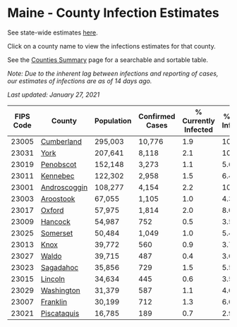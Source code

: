# Maine - County Infection Estimates

See state-wide estimates [here](/infections/us-me).

Click on a county name to view the infections estimates for that county.

See the [Counties Summary](/infections/summary-counties) page for a searchable and sortable table.

*Note: Due to the inherent lag between infections and reporting of cases, our estimates of infections are as of 14 days ago.*

*Last updated: January 27, 2021*

|   FIPS Code |                       County |   Population |   Confirmed Cases |   % Currently Infected |   % Total Infected |
|-------------|------------------------------|--------------|-------------------|------------------------|--------------------|
|       23005 |     [Cumberland](cumberland) |      295,003 |            10,776 |                    1.9 |               10.8 |
|       23031 |                 [York](york) |      207,641 |             8,118 |                    2.1 |               10.7 |
|       23019 |       [Penobscot](penobscot) |      152,148 |             3,273 |                    1.1 |                5.6 |
|       23011 |         [Kennebec](kennebec) |      122,302 |             2,958 |                    1.5 |                6.4 |
|       23001 | [Androscoggin](androscoggin) |      108,277 |             4,154 |                    2.2 |               10.3 |
|       23003 |       [Aroostook](aroostook) |       67,055 |             1,105 |                    1.0 |                4.3 |
|       23017 |             [Oxford](oxford) |       57,975 |             1,814 |                    2.0 |                8.0 |
|       23009 |           [Hancock](hancock) |       54,987 |               752 |                    0.5 |                3.5 |
|       23025 |         [Somerset](somerset) |       50,484 |             1,049 |                    1.0 |                5.4 |
|       23013 |                 [Knox](knox) |       39,772 |               560 |                    0.9 |                3.7 |
|       23027 |               [Waldo](waldo) |       39,715 |               487 |                    0.4 |                3.6 |
|       23023 |       [Sagadahoc](sagadahoc) |       35,856 |               729 |                    1.5 |                5.5 |
|       23015 |           [Lincoln](lincoln) |       34,634 |               445 |                    0.6 |                3.5 |
|       23029 |     [Washington](washington) |       31,379 |               587 |                    1.1 |                4.6 |
|       23007 |         [Franklin](franklin) |       30,199 |               712 |                    1.3 |                6.0 |
|       23021 |   [Piscataquis](piscataquis) |       16,785 |               189 |                    0.7 |                2.9 |